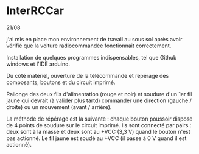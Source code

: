 InterRCCar
==========

21/08

j'ai mis en place mon environnement de travail au sous sol après avoir vérifié que la voiture radiocommandée fonctionnait correctement.

Installation de quelques programmes indispensables, tel que Github windows et l'IDE arduino.

Du côté matériel, ouverture de la télécommande et repérage des composants, boutons et du circuit imprimé.

Rallonge des deux fils d'alimentation (rouge et noir) et soudure d'un 1er fil jaune qui devrait (à valider plus tartd) commander une direction (gauche / droite) ou un mouvement (avant / arrière).

La méthode de répérage est la suivante : chaque bouton poussoir dispose de 4 points de soudure sur le circuit imprimé. Ils sont connecté par pairs : deux sont à la masse et deux sont au +VCC (3,3 V) quand le bouton n'est pas actionné. Le fil jaune est soudé au +VCC (il passe à 0 V quand il est actionné).








